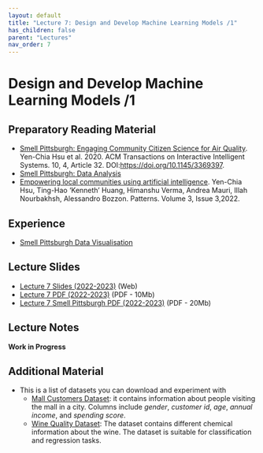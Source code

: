 ```yaml
---
layout: default
title: "Lecture 7: Design and Develop Machine Learning Models /1"
has_children: false
parent: "Lectures"
nav_order: 7
---
```


# Design and Develop Machine Learning Models /1

## Preparatory Reading Material

- [Smell Pittsburgh: Engaging Community Citizen Science for Air Quality](https://arxiv.org/pdf/1912.11936.pdf). Yen-Chia Hsu et al. 2020. ACM Transactions on Interactive Intelligent Systems. 10, 4, Article 32. DOI:https://doi.org/10.1145/3369397.
- [Smell Pittsburgh: Data Analysis](https://smellpgh.org/analysis)
- [Empowering local communities using artificial intelligence](https://doi.org/10.1016/j.patter.2022.100449). Yen-Chia Hsu, Ting-Hao ‘Kenneth’ Huang, Himanshu Verma, Andrea Mauri, Illah Nourbakhsh, Alessandro Bozzon. Patterns. Volume 3, Issue 3,2022.

## Experience

- [Smell Pittsburgh Data Visualisation](https://smellpgh.org/visualization)

## Lecture Slides

- [Lecture 7 Slides (2022-2023)]({{site.baseurl}}/assets/presentations/Lecture-7/Lecture7.htm) (Web)
- [Lecture 7 PDF (2022-2023)]({{site.baseurl}}/assets/slides/ML4D-L7-2223.pdf) (PDF - 10Mb)
- [Lecture 7 Smell Pittsburgh PDF (2022-2023)]({{site.baseurl}}/assets/slides/ML4D-L7-SP-2223.pdf) (PDF - 20Mb)

## Lecture Notes

__Work in Progress__

## Additional Material

- This is a list of datasets you can download and experiment with
    - [Mall Customers Dataset](https://www.kaggle.com/shwetabh123/mall-customers): it contains information about people visiting the mall in a city. Columns include _gender_, _customer id_, _age_, _annual income_, and _spending score_. 
    - [Wine Quality Dataset](https://archive.ics.uci.edu/ml/datasets/wine+quality): The dataset contains different chemical information about the wine. The dataset is suitable for classification and regression tasks.